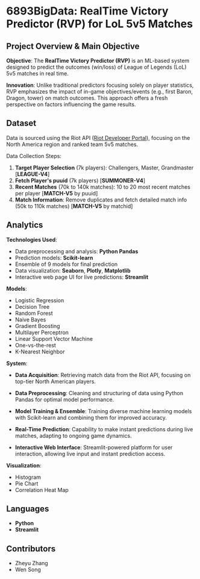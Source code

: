 # 6893BigData: RealTime Victory Predictor (RVP) for LoL 5v5 Matches

## Project Overview & Main Objective

**Objective**: The **RealTime Victory Predictor (RVP)** is an ML-based system designed to predict the outcomes (win/loss) of League of Legends (LoL) 5v5 matches in real time.

**Innovation**: Unlike traditional predictors focusing solely on player statistics, RVP emphasizes the impact of in-game objectives/events (e.g., first Baron, Dragon, tower) on match outcomes. This approach offers a fresh perspective on factors influencing the game results.

## Dataset

Data is sourced using the Riot API ([Riot Developer Portal](https://developer.riotgames.com/)), focusing on the North America region and ranked team 5v5 matches.

Data Collection Steps:
1. **Target Player Selection** (7k players): Challengers, Master, Grandmaster [**LEAGUE-V4**]
2. **Fetch Player's puuid** (7k players) [**SUMMONER-V4**]
3. **Recent Matches** (70k to 140k matches): 10 to 20 most recent matches per player [**MATCH-V5** by puuid]
4. **Match Information**: Remove duplicates and fetch detailed match info (50k to 110k matches) [**MATCH-V5** by matchid]

## Analytics

**Technologies Used**:
- Data preprocessing and analysis: **Python Pandas**
- Prediction models: **Scikit-learn**
- Ensemble of 9 models for final prediction
- Data visualization: **Seaborn**, **Plotly**, **Matplotlib**
- Interactive web page UI for live predictions: **Streamlit**

**Models**:
- Logistic Regression
- Decision Tree
- Random Forest
- Naive Bayes
- Gradient Boosting
- Multilayer Perceptron
- Linear Support Vector Machine
- One-vs-the-rest
- K-Nearest Neighbor

**System**:

- **Data Acquisition**: Retrieving match data from the Riot API, focusing on top-tier North American players.

- **Data Preprocessing**: Cleaning and structuring of data using Python Pandas for optimal model performance.

- **Model Training & Ensemble**: Training diverse machine learning models with Scikit-learn and combining them for improved accuracy.

- **Real-Time Prediction**: Capability to make instant predictions during live matches, adapting to ongoing game dynamics.

- **Interactive Web Interface**: Streamlit-powered platform for user interaction, allowing live input and instant prediction access.

**Visualization**:
- Histogram
- Pie Chart
- Correlation Heat Map

## Languages

- **Python**
- **Streamlit**

## Contributors

- Zheyu Zhang
- Wen Song
